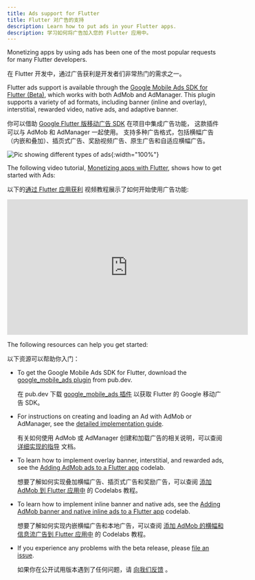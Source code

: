 ```yaml
---
title: Ads support for Flutter
title: Flutter 对广告的支持
description: Learn how to put ads in your Flutter apps.
description: 学习如何将广告加入您的 Flutter 应用中。
---
```


Monetizing apps by using ads has been one of
the most popular requests for many Flutter developers.

在 Flutter 开发中，通过广告获利是开发者们非常热门的需求之一。

Flutter ads support is available through the
[Google Mobile Ads SDK for Flutter (Beta)][plugin],
which works with both AdMob and AdManager.
This plugin supports a variety of ad formats,
including banner (inline and overlay),
interstitial, rewarded video, native ads,
and adaptive banner.

你可以借助 [Google Flutter 版移动广告 SDK][plugin] 在项目中集成广告功能，
这款插件可以与 AdMob 和 AdManager 一起使用。
支持多种广告格式，包括横幅广告（内嵌和叠加）、插页式广告、奖励视频广告、原生广告和自适应横幅广告。

![Pic showing different types of ads]({{site.url}}/assets/images/ads/GoogleMobileAdTypes.png){:width="100%"}

The following video tutorial,
[Monetizing apps with Flutter][],
shows how to get started with Ads:

以下的[通过 Flutter 应用获利][Monetizing apps with Flutter]
视频教程展示了如何开始使用广告功能:

<iframe width="560" height="315" src="https://player.bilibili.com/player.html?aid=289460171&bvid=BV1Vf4y147Er&cid=305747760&page=1" frameborder="0" allow="accelerometer; autoplay; clipboard-write; encrypted-media; gyroscope; picture-in-picture" allowfullscreen></iframe><br>

The following resources can help you get started:

以下资源可以帮助你入门：

* To get the Google Mobile Ads SDK for Flutter,
  download the [google_mobile_ads plugin][plugin] from pub.dev.

  在 pub.dev 下载 [google_mobile_ads 插件][plugin] 以获取 Flutter 的 Google 移动广告 SDK。

* For instructions on creating and loading an Ad with
  AdMob or AdManager, see the [detailed implementation guide][].

  有关如何使用 AdMob 或 AdManager 创建和加载广告的相关说明，可以查阅
  [详细实现的指导][detailed implementation guide] 文档。

* To learn how to implement overlay banner,
  interstitial, and rewarded ads, see the
  [Adding AdMob ads to a Flutter app][] codelab.

  想要了解如何实现叠加横幅广告、插页式广告和奖励广告，可以查阅
  [添加 AdMob 到 Flutter 应用中][Adding AdMob ads to a Flutter app] 的 Codelabs 教程。

* To learn how to implement inline banner
  and native ads, see the [Adding AdMob banner
  and native inline ads to a Flutter app][] codelab.

  想要了解如何实现内嵌横幅广告和本地广告，可以查阅
  [添加 AdMob 的横幅和信息流广告到 Flutter 应用中][Adding AdMob banner and native inline ads to a Flutter app]
  的 Codelabs 教程。

* If you experience any problems with the beta release,
  please [file an issue][].

  如果你在公开试用版本遇到了任何问题，请 [向我们反馈][file an issue] 。

[Adding AdMob Ads to a Flutter app]: {{site.codelabs}}/codelabs/admob-ads-in-flutter#0
[Adding AdMob banner and native inline ads to a Flutter app]: {{site.codelabs}}/codelabs/admob-inline-ads-in-flutter
[detailed implementation guide]: {{site.developers}}/admob/flutter
[file an issue]: {{site.github}}/googleads/googleads-mobile-flutter/issues
[Monetizing apps with Flutter]: {{site.youtube-site}}/watch?v=m0d_pbgeeG8&feature=youtu.be
[plugin]: {{site.pub-pkg}}/google_mobile_ads
